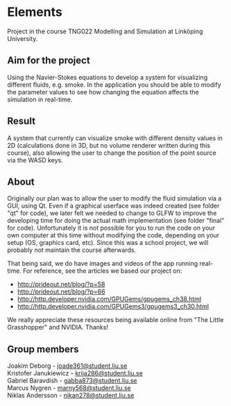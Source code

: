 Elements
================================

Project in the course TNG022 Modelling and Simulation at Linköping University.

Aim for the project
-------------------------
Using the Navier-Stokes equations to develop a system for visualizing different fluids, e.g. smoke. In the application you should be able to modify the parameter values to see how changing the equation affects the simulation in real-time.

Result
-------------------------
A system that currently can visualize smoke with different density values in 2D (calculations done in 3D, but no volume renderer written during this course), also allowing the user to change the position of the point source via the WASD keys.

About
-------------------------
Originally our plan was to allow the user to modify the fluid simulation via a GUI, using Qt. Even if a graphical userface was indeed created (see folder "qt" for code), we later felt we needed to change to GLFW to improve the developing time for doing the actual math implementation (see folder "final" for code).
Unfortunately it is not possible for you to run the code on your own computer at this time without modifying the code, depending on your setup (OS, graphics card, etc). Since this was a school project, we will probably not maintain the course afterwards.

That being said, we do have images and videos of the app running real-time. For reference, see the articles we based our project on:
* http://prideout.net/blog/?p=58
* http://prideout.net/blog/?p=66
* http://http.developer.nvidia.com/GPUGems/gpugems_ch38.html
* http://http.developer.nvidia.com/GPUGems3/gpugems3_ch30.html

We really appreciate these resources being available online from "The Little Grasshopper" and NVIDIA. Thanks!

Group members
-------------------------
Joakim Deborg - joade361@student.liu.se<br />
Kristofer Janukiewicz - krija286@student.liu.se<br />
Gabriel Baravdish - gabba873@student.liu.se<br />
Marcus Nygren - marny568@student.liu.se<br />
Niklas Andersson - nikan278@student.liu.se<br />
